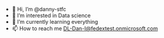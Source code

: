 - 👋 Hi, I’m @danny-stfc
- 👀 I’m interested in Data science
- 🌱 I’m currently learning everything
- 📫 How to reach me DL-Dan-I@fedextest.onmicrosoft.com

<!---
danny-stfc/danny-stfc is a ✨ special ✨ repository because its `README.md` (this file) appears on your GitHub profile.
You can click the Preview link to take a look at your changes.
--->
